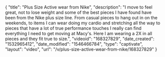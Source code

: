 {
    "title": "Plus Size Active wear from Nike",
    "description": "I move to feel great, not to lose weight and some of the best pieces I have found have been from the Nike plus size line. From casual pieces to hang out in on the weekends, to items I can wear doing my cardio and stretching all the way to pieces that have a lot of true performance touches I really can find everything I need to get moving at Macy's. Here I am wearing a 2X in all pieces and they fit true to size.",
    "videoid": "168327829",
    "date_created": "1532965412",
    "date_modified": "1546466784",
    "type": "captivate",
    "layout": "video",
    "url": "\/v\/plus-size-active-wear-from-nike\/168327829"
}